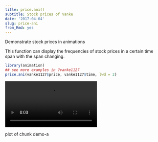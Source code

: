 ```yaml
---
title: price.ani()
subtitle: Stock prices of Vanke
date: '2017-04-04'
slug: price-ani
from_Rmd: yes
---
```

Demonstrate stock prices in animations

This function can display the frequencies of stock prices in a certain time
span with the span changing.
 

```r
library(animation)
## see more examples in ?vanke1127
price.ani(vanke1127$price, vanke1127$time, lwd = 2)
```

<video controls loop autoplay><source src="https://assets.yihui.name/figures/animation/example/price-ani/demo-a.mp4" /><p>plot of chunk demo-a</p></video>
